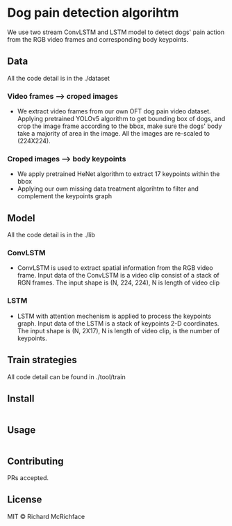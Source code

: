 ﻿# Dog pain detection algorihtm

We use two stream ConvLSTM and LSTM model to detect dogs' pain action from the RGB video frames and corresponding body keypoints. 
## Data
All the code detail is in the ./dataset 
### Video frames --> croped images
* We extract video frames from our own OFT dog pain video dataset. Applying pretrained YOLOv5 algorithm to get bounding box of dogs, and crop the image frame according to the bbox, make sure the dogs' body take a majority of area in the image. All the images are re-scaled to (224X224).
### Croped images --> body keypoints
* We apply pretrained HeNet algorithm to extract 17 keypoints within the bbox
* Applying our own missing data treatment algorihtm to filter and complement the keypoints graph
## Model
All the code detail is in the ./lib
### ConvLSTM
* ConvLSTM is used to extract spatial information from the RGB video frame. Input data of the ConvLSTM is a video clip consist of a stack of RGN frames. The input shape is (N, 224, 224), N is length of video clip
### LSTM 
* LSTM with attention mechenism is applied to process the keypoints graph. Input data of the LSTM is a stack of keypoints 2-D coordinates. The input shape is (N, 2X17), N is length of video clip, is the number of keypoints.
## Train strategies
All code detail can be found in ./tool/train
## Install

```
```

## Usage

```
```

## Contributing

PRs accepted.

## License

MIT © Richard McRichface
